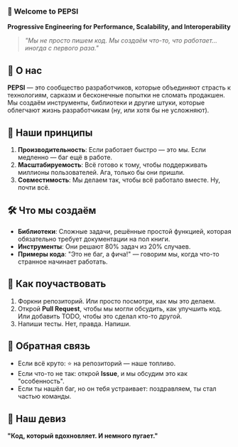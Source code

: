 ### 🥤 Welcome to **PEPSI**  
**Progressive Engineering for Performance, Scalability, and Interoperability**  

> _"Мы не просто пишем код. Мы создаём что-то, что работает... иногда с первого раза."_  


## 🧐 О нас  
**PEPSI** — это сообщество разработчиков, которые объединяют страсть к технологиям, сарказм и бесконечные попытки не сломать продакшен. Мы создаём инструменты, библиотеки и другие штуки, которые облегчают жизнь разработчикам (ну, или хотя бы не усложняют).  


## 🌟 Наши принципы  
1. **Производительность**: Если работает быстро — это мы. Если медленно — баг ещё в работе.  
2. **Масштабируемость**: Всё готово к тому, чтобы поддерживать миллионы пользователей. Ага, только бы они пришли.  
3. **Совместимость**: Мы делаем так, чтобы всё работало вместе. Ну, почти всё.  


## 🛠️ Что мы создаём  
- **Библиотеки**: Сложные задачи, решённые простой функцией, которая обязательно требует документации на пол книги.  
- **Инструменты**: Они решают 80% задач из 20% случаев.  
- **Примеры кода**: "Это не баг, а фича!" — говорим мы, когда что-то странное начинает работать.  


## 🚩 Как поучаствовать  
1. Форкни репозиторий. Или просто посмотри, как мы это делаем.  
2. Открой **Pull Request**, чтобы мы могли обсудить, как улучшить код. Или добавить TODO, чтобы это сделал кто-то другой.  
3. Напиши тесты. Нет, правда. Напиши.  


## 📢 Обратная связь  
- Если всё круто: ⭐ на репозиторий — наше топливо.  
- Если что-то не так: открой **Issue**, и мы обсудим это как "особенность".  
- Если ты нашёл баг, но он тебя устраивает: поздравляем, ты стал частью команды.  


## 🚀 Наш девиз  
**"Код, который вдохновляет. И немного пугает."**